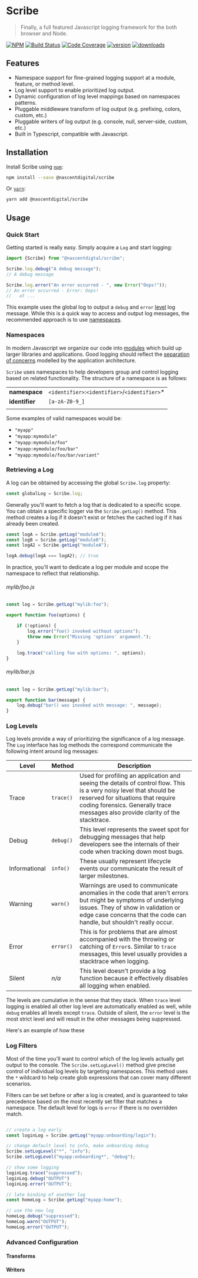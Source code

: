 # Scribe
> Finally, a full featured Javascript logging framework for the both browser and Node.

[![NPM](https://img.shields.io/npm/v/react-lattice.svg)](https://www.npmjs.com/package/react-lattice)
[![Build Status](https://travis-ci.com/nascentdigital/scribe.svg?branch=master)](https://travis-ci.com/nascentdigital/scribe.svg?branch=master)
[![Code Coverage](https://img.shields.io/codecov/c/github/nascentdigital/scribe.svg?style=flat-square)](https://codecov.io/github/nascentdigital/scribe)
[![version](https://img.shields.io/npm/v/@nascentdigital/scribe.svg?style=flat-square)](https://www.npmjs.com/package/@nascentdigital/scribe)
[![downloads](https://img.shields.io/npm/dm/@nascentdigital/scribe.svg?style=flat-square)](http://npm-stat.com/charts.html?package=@nascentdigital/scribe&from=2020-06-01)


## Features
- Namespace support for fine-grained logging support at a module, feature, or method level.
- Log level support to enable prioritized log output.
- Dynamic configuration of log level mappings based on namespaces patterns.
- Pluggable middleware transform of log output (e.g. prefixing, colors, custom, etc.)
- Pluggable writers of log output (e.g. console, null, server-side, custom, etc.)
- Built in Typescript, compatible with Javascript.


## Installation

Install Scribe using [`npm`](https://www.npmjs.com/):

```bash
npm install --save @nascentdigital/scribe
```

Or [`yarn`](https://yarnpkg.com/en/package/jest):

```bash
yarn add @nascentdigital/scribe
```


## Usage

### Quick Start

Getting started is really easy.  Simply acquire a `Log` and start logging:

```javascript
import {Scribe} from "@nascentdigtal/scribe";

Scribe.log.debug("A debug message");
// A debug message

Scribe.log.error("An error occurred - ", new Error("Oops!"));
// An error occurred - Error: Oops!
//   at ...
```

This example uses the global log to output a `debug` and `error` [level](#log-levels) log message.  While this is a
quick way to access and output log messages, the recommended approach is to use [namespaces](#namespaces).


### Namespaces

In modern Javascript we organize our code into [modules](https://developer.mozilla.org/en-US/docs/Web/JavaScript/Guide/Modules)
which build up larger libraries and applications.  Good logging should reflect the [separation of concerns](https://effectivesoftwaredesign.com/2012/02/05/separation-of-concerns/)
modelled by the application architecture.

`Scribe` uses namespaces to help developers group and control logging based on related functionality.  The structure of
a namespace is as follows:

|               |                                                  |
|---------------|--------------------------------------------------|
|**namespace**  | `<identifier>`:`<identifier>`/`<identifier>`*    |
|**identifier** | `[a-zA-Z0-9_]`                                   |
|               |                                                  |


Some examples of valid namespaces would be:

- `"myapp"`
- `"myapp:mymodule"`
- `"myapp:mymodule/foo"`
- `"myapp:mymodule/foo/bar"`
- `"myapp:mymodule/foo/bar/variant"`

### Retrieving a Log

A log can be obtained by accessing the global `Scribe.log` property:

 ```javascript
const globalLog = Scribe.log;
```

Generally you'll want to fetch a log that is dedicated to a specific scope.  You can obtain a specific logger via the
`Scribe.getLog()` method.  This method creates a log if it doesn't exist or fetches the cached log if it has already
been created.

```javascript
const logA = Scribe.getLog("moduleA");
const logB = Scribe.getLog("moduleB");
const logA2 = Scribe.getLog("moduleA");

logA.debug(logA === logA2); // true
```

In practice, you'll want to dedicate a log per module and scope the namespace to reflect that relationship.

###### mylib/foo.js
```javascript
const log = Scribe.getLog("mylib:foo");

export function foo(options) {

    if (!options) {
        log.error("foo() invoked without options");
        throw new Error("Missing 'options' argument.");
    }

    log.trace("calling foo with options: ", options);
}
```

###### mylib/bar.js
```javascript
const log = Scribe.getLog("mylib:bar");

export function bar(message) {
    log.debug("bar() was invoked with message: ", message);
}
```


### Log Levels

Log levels provide a way of prioritizing the significance of a log message.  The `Log` interface has log methods the
correspond communicate the following intent around log messages:

| Level         | Method      | Description
|---------------|-------------|---------------------
| Trace         | `trace()`   | Used for profiling an application and seeing the details of control flow.  This is a very noisy level that should be reserved for situations that require coding forensics.  Generally trace messages also provide clarity of the stacktrace.
| Debug         | `debug()`   | This level represents the sweet spot for debugging messages that help developers see the internals of their code when tracking down most bugs.
| Informational | `info()`    | These usually represent lifecycle events our communicate the result of larger milestones.
| Warning       | `warn()`    | Warnings are used to communicate anomalies in the code that aren't errors but might be symptoms of underlying issues.  They of show in validation or edge case concerns that the code can handle, but shouldn't really occur.
| Error         | `error()`   | This is for problems that are almost accompanied with the throwing or catching of `Error`s.  Similar to `trace` messages, this level usually provides a stacktrace when logging.
| Silent        | *n/a*       | This level doesn't provide a log function because it effectively disables all logging when enabled.

The levels are cumulative in the sense that they stack.  When `trace` level logging is enabled all other log level are
automatically enabled as well, while `debug` enables all levels except `trace`.  Outside of silent, the `error` level is
the most strict level and will result in the other messages being suppressed.

Here's an example of how these


### Log Filters

Most of the time you'll want to control which of the log levels actually get output to the console.  The
`Scribe.setLogLevel()` method give precise control of individual log levels by targeting namespaces.  This method
uses the `*` wildcard to help create glob expressions that can cover many different scenarios.

Filters can be set before or after a log is created, and is guaranteed to take precedence based on the most recently
set filter that matches a namespace.  The default level for logs is `error` if there is no overridden match.

```javascript

// create a log early
const loginLog = Scribe.getLog("myapp:onboarding/login");

// change default level to info, make onboarding debug
Scribe.setLogLevel("*", "info");
Scribe.setLogLevel("myapp:onboarding*", "debug");

// show some logging
loginLog.trace("suppressed");
loginLog.debug("OUTPUT")
loginLog.error("OUTPUT");

// late binding of another log
const homeLog = Scribe.getLog("myapp:home");

// use the new log
homeLog.debug("suppressed");
homeLog.warn("OUTPUT");
homeLog.error("OUTPUT");
```


### Advanced Configuration

#### Transforms


#### Writers

